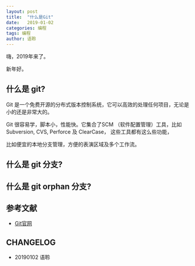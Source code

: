 ```yaml
---
layout: post
title:  "什么是Git"
date:   2019-01-02
categories: 编程
tags: 编程
author: 语聆
---
```


嗨，2019年来了。

新年好。




## 什么是 git?

Git 是一个免费开源的分布式版本控制系统，它可以高效的处理任何项目，无论是小的还是非常大的。

Git 很容易学，脚本小，性能快。它集合了SCM （软件配置管理）工具，比如Subversion, CVS, Perforce 及 ClearCase， 这些工具都有这么些功能，

比如便宜的本地分支管理，方便的表演区域及多个工作流。


## 什么是 git 分支?



## 什么是 git orphan 分支?


## 参考文献

 + [Git官网](https://git-scm.com/)

## CHANGELOG

- 20190102 语聆
